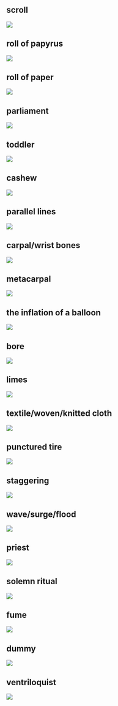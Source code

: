 ## scroll
<img src="./picture/scroll.jpg"></img>

## roll of papyrus
<img src="./picture/scroll.jpg"></img>

## roll of paper
<img src="./picture/roll_of_paper.jpg"></img>

## parliament
<img src="./picture/Scottish_Parliament.jpg"></img>

## toddler
<img src="./picture/toddler.jpg"></img>

## cashew
<img src="./picture/cashew.jpg"></img>

## parallel lines
<img src="./picture/parallel_lines.jpg"></img>

## carpal/wrist bones
<img src="./picture/carpal.jpg"></img>

## metacarpal
<img src="./picture/metacarpal.jpg"></img>

## the inflation of a balloon
<img src="./picture/inflation.jpg"></img>

## bore
<img src="./picture/bore.jpg"></img>

## limes
<img src="./picture/limes.jpg"></img>

## textile/woven/knitted cloth
<img src="./picture/textile.jpg"></img>

## punctured tire
<img src="./picture/punctured_tire.jpg"></img>

## staggering
<img src="./picture/staggering.jpg"></img>

## wave/surge/flood
<img src="./picture/wave.jpg"></img>

## priest
<img src="./picture/priest.jpg"></img>

## solemn ritual
<img src="./picture/solemn_ritual.jpg"></img>

## fume
<img src="./picture/fume.jpg"></img>

## dummy
<img src="./picture/dummy.jpg"></img>

## ventriloquist
<img src="./picture/ventriloquist.jpg"></img>